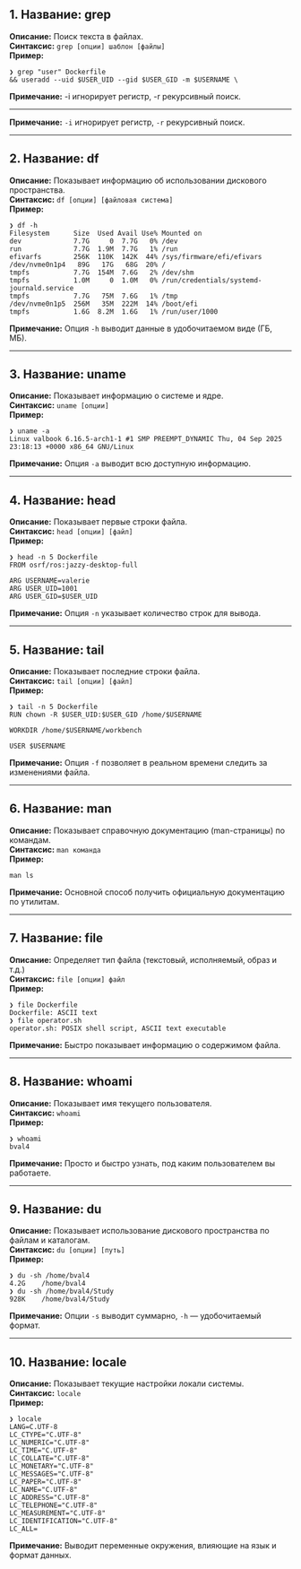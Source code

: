 ## 1. Название: grep  
**Описание:** Поиск текста в файлах.  
**Синтаксис:** `grep [опции] шаблон [файлы]`  
**Пример:**  
```
❯ grep "user" Dockerfile
&& useradd --uid $USER_UID --gid $USER_GID -m $USERNAME \
```
**Примечание:** -i игнорирует регистр, -r рекурсивный поиск.

---

**Примечание:** `-i` игнорирует регистр, `-r` рекурсивный поиск.

---

## 2. Название: df  
**Описание:** Показывает информацию об использовании дискового пространства.  
**Синтаксис:** `df [опции] [файловая система]`  
**Пример:**  
```
❯ df -h
Filesystem      Size  Used Avail Use% Mounted on 
dev             7.7G     0  7.7G   0% /dev
run             7.7G  1.9M  7.7G   1% /run
efivarfs        256K  110K  142K  44% /sys/firmware/efi/efivars
/dev/nvme0n1p4   89G   17G   68G  20% /
tmpfs           7.7G  154M  7.6G   2% /dev/shm
tmpfs           1.0M     0  1.0M   0% /run/credentials/systemd-journald.service
tmpfs           7.7G   75M  7.6G   1% /tmp
/dev/nvme0n1p5  256M   35M  222M  14% /boot/efi
tmpfs           1.6G  8.2M  1.6G   1% /run/user/1000
```
**Примечание:** Опция `-h` выводит данные в удобочитаемом виде (ГБ, МБ).

---

## 3. Название: uname  
**Описание:** Показывает информацию о системе и ядре.  
**Синтаксис:** `uname [опции]`  
**Пример:**  
```
❯ uname -a
Linux valbook 6.16.5-arch1-1 #1 SMP PREEMPT_DYNAMIC Thu, 04 Sep 2025 23:18:13 +0000 x86_64 GNU/Linux
```
**Примечание:** Опция `-a` выводит всю доступную информацию.

---

## 4. Название: head  
**Описание:** Показывает первые строки файла.  
**Синтаксис:** `head [опции] [файл]`  
**Пример:**  
```
❯ head -n 5 Dockerfile
FROM osrf/ros:jazzy-desktop-full

ARG USERNAME=valerie
ARG USER_UID=1001
ARG USER_GID=$USER_UID
```
**Примечание:** Опция `-n` указывает количество строк для вывода.

---

## 5. Название: tail  
**Описание:** Показывает последние строки файла.  
**Синтаксис:** `tail [опции] [файл]`  
**Пример:**  
```
❯ tail -n 5 Dockerfile
RUN chown -R $USER_UID:$USER_GID /home/$USERNAME

WORKDIR /home/$USERNAME/workbench

USER $USERNAME
```
**Примечание:** Опция `-f` позволяет в реальном времени следить за изменениями файла.

---

## 6. Название: man  
**Описание:** Показывает справочную документацию (man-страницы) по командам.  
**Синтаксис:** `man команда`  
**Пример:**  
```
man ls
```
**Примечание:** Основной способ получить официальную документацию по утилитам.

---

## 7. Название: file  
**Описание:** Определяет тип файла (текстовый, исполняемый, образ и т.д.)  
**Синтаксис:** `file [опции] файл`  
**Пример:**  
```
❯ file Dockerfile
Dockerfile: ASCII text
❯ file operator.sh
operator.sh: POSIX shell script, ASCII text executable
```
**Примечание:** Быстро показывает информацию о содержимом файла.

---

## 8. Название: whoami  
**Описание:** Показывает имя текущего пользователя.  
**Синтаксис:** `whoami`  
**Пример:**  
```
❯ whoami
bval4
```
**Примечание:** Просто и быстро узнать, под каким пользователем вы работаете.

---

## 9. Название: du  
**Описание:** Показывает использование дискового пространства по файлам и каталогам.  
**Синтаксис:** `du [опции] [путь]`  
**Пример:**  
```
❯ du -sh /home/bval4
4.2G	/home/bval4
❯ du -sh /home/bval4/Study
928K	/home/bval4/Study
```
**Примечание:** Опции `-s` выводит суммарно, `-h` — удобочитаемый формат.

---

## 10. Название: locale  
**Описание:** Показывает текущие настройки локали системы.  
**Синтаксис:** `locale`  
**Пример:**  
```
❯ locale
LANG=C.UTF-8
LC_CTYPE="C.UTF-8"
LC_NUMERIC="C.UTF-8"
LC_TIME="C.UTF-8"
LC_COLLATE="C.UTF-8"
LC_MONETARY="C.UTF-8"
LC_MESSAGES="C.UTF-8"
LC_PAPER="C.UTF-8"
LC_NAME="C.UTF-8"
LC_ADDRESS="C.UTF-8"
LC_TELEPHONE="C.UTF-8"
LC_MEASUREMENT="C.UTF-8"
LC_IDENTIFICATION="C.UTF-8"
LC_ALL=
```
**Примечание:** Выводит переменные окружения, влияющие на язык и формат данных.
